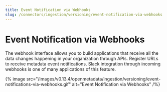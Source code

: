 ```yaml
---
title: Event Notification via Webhooks
slug: /connectors/ingestion/versioning/event-notification-via-webhooks
---
```


# Event Notification via Webhooks
The webhook interface allows you to build applications that receive all the data changes happening in your organization through APIs. Register URLs to receive metadata event notifications. Slack integration through incoming webhooks is one of many applications of this feature.

{% image
  src="/images/v0.13.4/openmetadata/ingestion/versioning/event-notifications-via-webhooks.gif"
  alt="Event Notification via Webhooks"
 /%}

